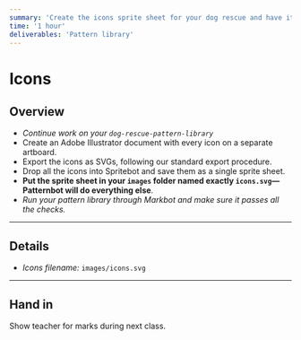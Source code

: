 ```yaml
---
summary: 'Create the icons sprite sheet for your dog rescue and have it show up in the pattern library.'
time: '1 hour'
deliverables: 'Pattern library'
---
```


# Icons

## Overview

- *Continue work on your `dog-rescue-pattern-library`*
- Create an Adobe Illustrator document with every icon on a separate artboard.
- Export the icons as SVGs, following our standard export procedure.
- Drop all the icons into Spritebot and save them as a single sprite sheet.
- **Put the sprite sheet in your `images` folder named exactly `icons.svg`—Patternbot will do everything else**.
- *Run your pattern library through Markbot and make sure it passes all the checks.*

---

## Details

- *Icons filename:* `images/icons.svg`

---

## Hand in

Show teacher for marks during next class.

